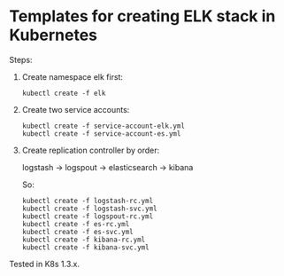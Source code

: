 # Templates for creating ELK stack in Kubernetes

Steps:

1. Create namespace elk first:

      ```
   	kubectl create -f elk
      ```
      
1. Create two service accounts:

      ```
   	kubectl create -f service-account-elk.yml
   	kubectl create -f service-account-es.yml
   	```

1. Create replication controller by order:

   logstash -> logspout -> elasticsearch -> kibana

   So:
      ```
   	kubectl create -f logstash-rc.yml
   	kubectl create -f logstash-svc.yml
   	kubectl create -f logspout-rc.yml
   	kubectl create -f es-rc.yml
   	kubectl create -f es-svc.yml
   	kubectl create -f kibana-rc.yml
   	kubectl create -f kibana-svc.yml
      ```

Tested in K8s 1.3.x.
